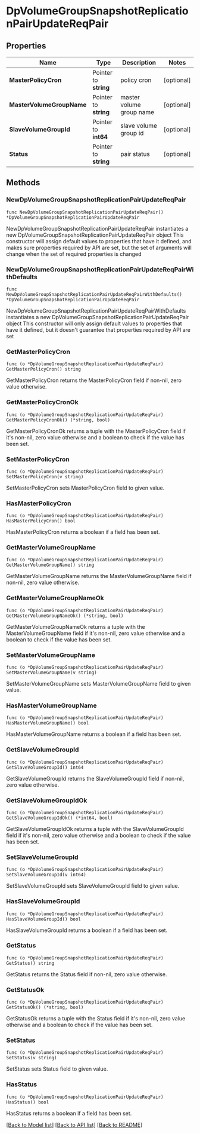# DpVolumeGroupSnapshotReplicationPairUpdateReqPair

## Properties

Name | Type | Description | Notes
------------ | ------------- | ------------- | -------------
**MasterPolicyCron** | Pointer to **string** | policy cron | [optional] 
**MasterVolumeGroupName** | Pointer to **string** | master volume group name | [optional] 
**SlaveVolumeGroupId** | Pointer to **int64** | slave volume group id | [optional] 
**Status** | Pointer to **string** | pair status | [optional] 

## Methods

### NewDpVolumeGroupSnapshotReplicationPairUpdateReqPair

`func NewDpVolumeGroupSnapshotReplicationPairUpdateReqPair() *DpVolumeGroupSnapshotReplicationPairUpdateReqPair`

NewDpVolumeGroupSnapshotReplicationPairUpdateReqPair instantiates a new DpVolumeGroupSnapshotReplicationPairUpdateReqPair object
This constructor will assign default values to properties that have it defined,
and makes sure properties required by API are set, but the set of arguments
will change when the set of required properties is changed

### NewDpVolumeGroupSnapshotReplicationPairUpdateReqPairWithDefaults

`func NewDpVolumeGroupSnapshotReplicationPairUpdateReqPairWithDefaults() *DpVolumeGroupSnapshotReplicationPairUpdateReqPair`

NewDpVolumeGroupSnapshotReplicationPairUpdateReqPairWithDefaults instantiates a new DpVolumeGroupSnapshotReplicationPairUpdateReqPair object
This constructor will only assign default values to properties that have it defined,
but it doesn't guarantee that properties required by API are set

### GetMasterPolicyCron

`func (o *DpVolumeGroupSnapshotReplicationPairUpdateReqPair) GetMasterPolicyCron() string`

GetMasterPolicyCron returns the MasterPolicyCron field if non-nil, zero value otherwise.

### GetMasterPolicyCronOk

`func (o *DpVolumeGroupSnapshotReplicationPairUpdateReqPair) GetMasterPolicyCronOk() (*string, bool)`

GetMasterPolicyCronOk returns a tuple with the MasterPolicyCron field if it's non-nil, zero value otherwise
and a boolean to check if the value has been set.

### SetMasterPolicyCron

`func (o *DpVolumeGroupSnapshotReplicationPairUpdateReqPair) SetMasterPolicyCron(v string)`

SetMasterPolicyCron sets MasterPolicyCron field to given value.

### HasMasterPolicyCron

`func (o *DpVolumeGroupSnapshotReplicationPairUpdateReqPair) HasMasterPolicyCron() bool`

HasMasterPolicyCron returns a boolean if a field has been set.

### GetMasterVolumeGroupName

`func (o *DpVolumeGroupSnapshotReplicationPairUpdateReqPair) GetMasterVolumeGroupName() string`

GetMasterVolumeGroupName returns the MasterVolumeGroupName field if non-nil, zero value otherwise.

### GetMasterVolumeGroupNameOk

`func (o *DpVolumeGroupSnapshotReplicationPairUpdateReqPair) GetMasterVolumeGroupNameOk() (*string, bool)`

GetMasterVolumeGroupNameOk returns a tuple with the MasterVolumeGroupName field if it's non-nil, zero value otherwise
and a boolean to check if the value has been set.

### SetMasterVolumeGroupName

`func (o *DpVolumeGroupSnapshotReplicationPairUpdateReqPair) SetMasterVolumeGroupName(v string)`

SetMasterVolumeGroupName sets MasterVolumeGroupName field to given value.

### HasMasterVolumeGroupName

`func (o *DpVolumeGroupSnapshotReplicationPairUpdateReqPair) HasMasterVolumeGroupName() bool`

HasMasterVolumeGroupName returns a boolean if a field has been set.

### GetSlaveVolumeGroupId

`func (o *DpVolumeGroupSnapshotReplicationPairUpdateReqPair) GetSlaveVolumeGroupId() int64`

GetSlaveVolumeGroupId returns the SlaveVolumeGroupId field if non-nil, zero value otherwise.

### GetSlaveVolumeGroupIdOk

`func (o *DpVolumeGroupSnapshotReplicationPairUpdateReqPair) GetSlaveVolumeGroupIdOk() (*int64, bool)`

GetSlaveVolumeGroupIdOk returns a tuple with the SlaveVolumeGroupId field if it's non-nil, zero value otherwise
and a boolean to check if the value has been set.

### SetSlaveVolumeGroupId

`func (o *DpVolumeGroupSnapshotReplicationPairUpdateReqPair) SetSlaveVolumeGroupId(v int64)`

SetSlaveVolumeGroupId sets SlaveVolumeGroupId field to given value.

### HasSlaveVolumeGroupId

`func (o *DpVolumeGroupSnapshotReplicationPairUpdateReqPair) HasSlaveVolumeGroupId() bool`

HasSlaveVolumeGroupId returns a boolean if a field has been set.

### GetStatus

`func (o *DpVolumeGroupSnapshotReplicationPairUpdateReqPair) GetStatus() string`

GetStatus returns the Status field if non-nil, zero value otherwise.

### GetStatusOk

`func (o *DpVolumeGroupSnapshotReplicationPairUpdateReqPair) GetStatusOk() (*string, bool)`

GetStatusOk returns a tuple with the Status field if it's non-nil, zero value otherwise
and a boolean to check if the value has been set.

### SetStatus

`func (o *DpVolumeGroupSnapshotReplicationPairUpdateReqPair) SetStatus(v string)`

SetStatus sets Status field to given value.

### HasStatus

`func (o *DpVolumeGroupSnapshotReplicationPairUpdateReqPair) HasStatus() bool`

HasStatus returns a boolean if a field has been set.


[[Back to Model list]](../README.md#documentation-for-models) [[Back to API list]](../README.md#documentation-for-api-endpoints) [[Back to README]](../README.md)


